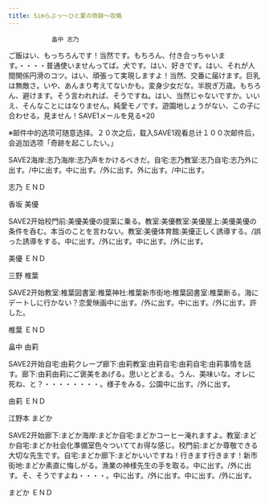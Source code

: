 ```yaml
---
title: Simらぶっ～ひと夏の奇跡～攻略
---
```


                畠中 志乃

ご飯はい、もっちろんです！当然です。もちろん、付き合っちゃいます。・・・・普通使いませんってば。犬です。はい、好きです。はい、それが人間関係円滑のコツ。はい、頑張って実現しますよ！当然、交番に届けます。巨乳は無敵さ。いや、あんまり考えてないかも。変身少女だな。半脱ぎ万歳。もちろん、避けます。そう言われれば、そうですね。はい、当然じゃないですか。いいえ、そんなことにはなりません。純愛モノです。遊園地しょうがない、この子に合わせる。見ません！SAVE1メールを見る×20

※邮件中的选项可随意选择。２０次之后，载入SAVE1观看总计１００次邮件后，会追加选项「奇跡を起こしたい。」

SAVE2海岸:志乃海岸:志乃声をかけるべきだ。自宅:志乃教室:志乃自宅:志乃外に出す。/中に出す。中に出す。/外に出す。外に出す。/中に出す。

志乃 ＥＮＤ

香坂 美優

SAVE2开始校門前:美優美優の提案に乗る。教室:美優教室:美優屋上:美優美優の条件を呑む。本当のことを言わない。教室:美優体育館:美優正しく誘導する。/誤った誘導をする。中に出す。/外に出す。中に出す。/外に出す。

美優 ＥＮＤ

三野 椎葉

SAVE2开始教室:椎葉図書室:椎葉神社:椎葉新市街地:椎葉図書室:椎葉断る。海にデートしに行かない？恋愛映画中に出す。/外に出す。中に出す。/外に出す。許した。

椎葉 ＥＮＤ

畠中 由莉

SAVE2开始自宅:由莉クレープ廊下:由莉教室:由莉自宅:由莉自宅:由莉事情を話す。廊下:由莉由莉にご褒美をあげる。思いとどまる。うん、美味いな。オレに死ね、と？・・・・・・・・。様子をみる。公園中に出す。/外に出す。

由莉 ＥＮＤ

江野本 まどか

SAVE2开始廊下:まどか海岸:まどか自宅:まどかコーヒー淹れますよ。教室:まどか自宅:まどか社会化準備室色々ついててお得な感じ。校門前:まどか尊敬できる大切な先生です。自宅:まどか廊下:まどかいいですね！行きます行きます！新市街地:まどか素直に悔しがる。漁業の神様先生の手を取る。中に出す。/外に出す。そ、そうですよね・・・・。中に出す。/外に出す。中に出す。/外に出す。

まどか ＥＮＤ
              
